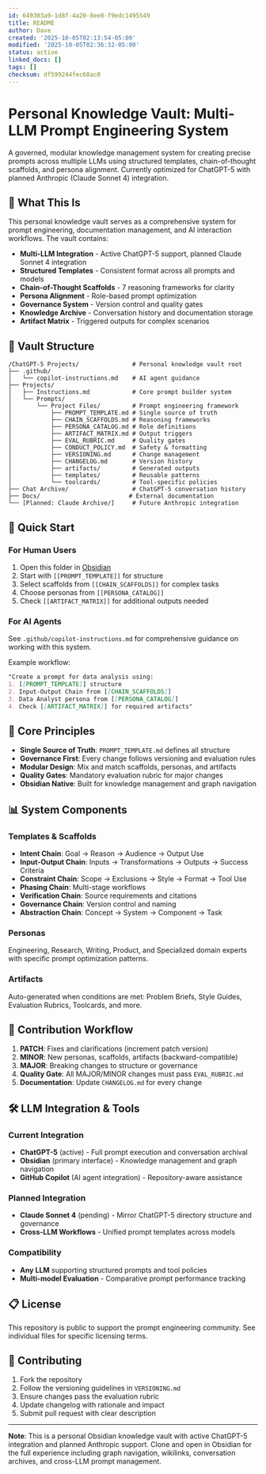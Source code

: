 ```yaml
---
id: 649303a9-1d8f-4a20-8ee0-f9edc1495549
title: README
author: Dave
created: '2025-10-05T02:13:54-05:00'
modified: '2025-10-05T02:36:32-05:00'
status: active
linked_docs: []
tags: []
checksum: df599244fec68ac0
---
```

# Personal Knowledge Vault: Multi-LLM Prompt Engineering System

A governed, modular knowledge management system for creating precise prompts across multiple LLMs using structured templates, chain-of-thought scaffolds, and persona alignment. Currently optimized for ChatGPT-5 with planned Anthropic (Claude Sonnet 4) integration.

## 🧠 What This Is

This personal knowledge vault serves as a comprehensive system for prompt engineering, documentation management, and AI interaction workflows. The vault contains:

- **Multi-LLM Integration** - Active ChatGPT-5 support, planned Claude Sonnet 4 integration
- **Structured Templates** - Consistent format across all prompts and models
- **Chain-of-Thought Scaffolds** - 7 reasoning frameworks for clarity
- **Persona Alignment** - Role-based prompt optimization
- **Governance System** - Version control and quality gates
- **Knowledge Archive** - Conversation history and documentation storage
- **Artifact Matrix** - Triggered outputs for complex scenarios

## 📁 Vault Structure

```text
/ChatGPT-5 Projects/               # Personal knowledge vault root
├── .github/
│   └── copilot-instructions.md    # AI agent guidance
├── Projects/
│   ├── Instructions.md            # Core prompt builder system
│   └── Prompts/
│       └── Project Files/         # Prompt engineering framework
│           ├── PROMPT_TEMPLATE.md # Single source of truth
│           ├── CHAIN_SCAFFOLDS.md # Reasoning frameworks
│           ├── PERSONA_CATALOG.md # Role definitions
│           ├── ARTIFACT_MATRIX.md # Output triggers
│           ├── EVAL_RUBRIC.md     # Quality gates
│           ├── CONDUCT_POLICY.md  # Safety & formatting
│           ├── VERSIONING.md      # Change management
│           ├── CHANGELOG.md       # Version history
│           ├── artifacts/         # Generated outputs
│           ├── templates/         # Reusable patterns
│           └── toolcards/         # Tool-specific policies
├── Chat Archive/                  # ChatGPT-5 conversation history
├── Docs/                         # External documentation
└── [Planned: Claude Archive/]     # Future Anthropic integration
```

## 🚀 Quick Start

### For Human Users

1. Open this folder in [Obsidian](https://obsidian.md/)
2. Start with `[[PROMPT_TEMPLATE]]` for structure
3. Select scaffolds from `[[CHAIN_SCAFFOLDS]]` for complex tasks
4. Choose personas from `[[PERSONA_CATALOG]]`
5. Check `[[ARTIFACT_MATRIX]]` for additional outputs needed

### For AI Agents

See `.github/copilot-instructions.md` for comprehensive guidance on working with this system.

Example workflow:

```markdown
"Create a prompt for data analysis using:
1. [[PROMPT_TEMPLATE]] structure
2. Input-Output Chain from [[CHAIN_SCAFFOLDS]]
3. Data Analyst persona from [[PERSONA_CATALOG]]
4. Check [[ARTIFACT_MATRIX]] for required artifacts"
```

## 🎯 Core Principles

- **Single Source of Truth**: `PROMPT_TEMPLATE.md` defines all structure
- **Governance First**: Every change follows versioning and evaluation rules
- **Modular Design**: Mix and match scaffolds, personas, and artifacts
- **Quality Gates**: Mandatory evaluation rubric for major changes
- **Obsidian Native**: Built for knowledge management and graph navigation

## 📊 System Components

### Templates & Scaffolds

- **Intent Chain**: Goal → Reason → Audience → Output Use
- **Input-Output Chain**: Inputs → Transformations → Outputs → Success Criteria
- **Constraint Chain**: Scope → Exclusions → Style → Format → Tool Use
- **Phasing Chain**: Multi-stage workflows
- **Verification Chain**: Source requirements and citations
- **Governance Chain**: Version control and naming
- **Abstraction Chain**: Concept → System → Component → Task

### Personas

Engineering, Research, Writing, Product, and Specialized domain experts with specific prompt optimization patterns.

### Artifacts

Auto-generated when conditions are met: Problem Briefs, Style Guides, Evaluation Rubrics, Toolcards, and more.

## 🔄 Contribution Workflow

1. **PATCH**: Fixes and clarifications (increment patch version)
2. **MINOR**: New personas, scaffolds, artifacts (backward-compatible)
3. **MAJOR**: Breaking changes to structure or governance
4. **Quality Gate**: All MAJOR/MINOR changes must pass `EVAL_RUBRIC.md`
5. **Documentation**: Update `CHANGELOG.md` for every change

## 🛠 LLM Integration & Tools

### Current Integration

- **ChatGPT-5** (active) - Full prompt execution and conversation archival
- **Obsidian** (primary interface) - Knowledge management and graph navigation
- **GitHub Copilot** (AI agent integration) - Repository-aware assistance

### Planned Integration

- **Claude Sonnet 4** (pending) - Mirror ChatGPT-5 directory structure and governance
- **Cross-LLM Workflows** - Unified prompt templates across models

### Compatibility

- **Any LLM** supporting structured prompts and tool policies
- **Multi-model Evaluation** - Comparative prompt performance tracking

## 📋 License

This repository is public to support the prompt engineering community. See individual files for specific licensing terms.

## 🤝 Contributing

1. Fork the repository
2. Follow the versioning guidelines in `VERSIONING.md`
3. Ensure changes pass the evaluation rubric
4. Update changelog with rationale and impact
5. Submit pull request with clear description

---

**Note**: This is a personal Obsidian knowledge vault with active ChatGPT-5 integration and planned Anthropic support. Clone and open in Obsidian for the full experience including graph navigation, wikilinks, conversation archives, and cross-LLM prompt management.
